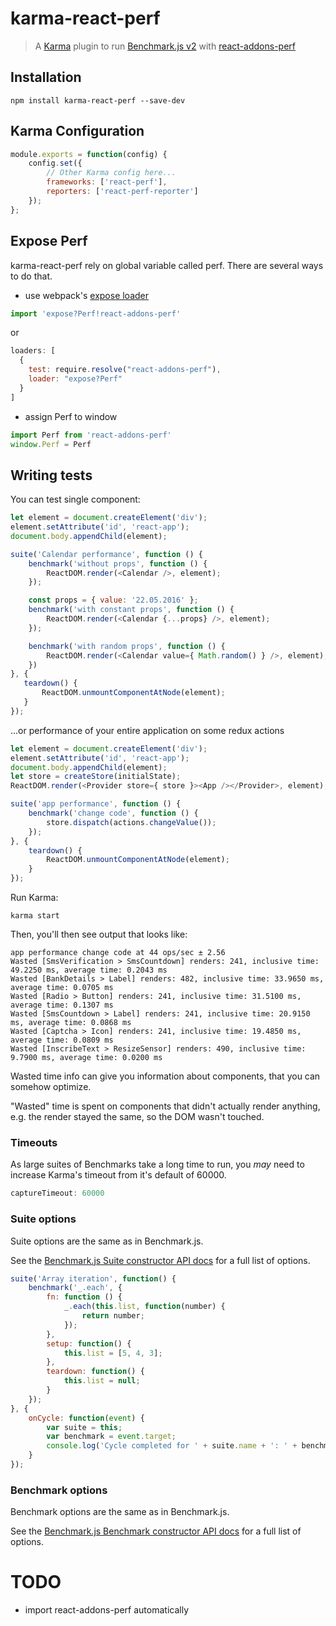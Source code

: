 # karma-react-perf

> A [Karma](http://karma-runner.github.io/) plugin to run [Benchmark.js v2](http://benchmarkjs.com/) with
[react-addons-perf](https://facebook.github.io/react/docs/perf.html)

## Installation

```shell
npm install karma-react-perf --save-dev
```

## Karma Configuration

```javascript
module.exports = function(config) {
    config.set({
        // Other Karma config here...
        frameworks: ['react-perf'],
        reporters: ['react-perf-reporter']
    });
};
```

## Expose Perf
karma-react-perf rely on global variable called perf. There are several ways to do that.

* use webpack's [expose loader](https://github.com/webpack/expose-loader)
```javascript
import 'expose?Perf!react-addons-perf'
```

or

```javascript
loaders: [
  {
    test: require.resolve("react-addons-perf"),
    loader: "expose?Perf"
  }
]
```

* assign Perf to window

```javascript
import Perf from 'react-addons-perf'
window.Perf = Perf
```

## Writing tests

You can test single component:

```javascript
let element = document.createElement('div');
element.setAttribute('id', 'react-app');
document.body.appendChild(element);

suite('Calendar performance', function () {
    benchmark('without props', function () {
        ReactDOM.render(<Calendar />, element);
    });

    const props = { value: '22.05.2016' };
    benchmark('with constant props', function () {
        ReactDOM.render(<Calendar {...props} />, element);
    });

    benchmark('with random props', function () {
        ReactDOM.render(<Calendar value={ Math.random() } />, element);
    })
}, {
   teardown() {
       ReactDOM.unmountComponentAtNode(element);
   }
});
```

...or performance of your entire application on some redux actions

```javascript
let element = document.createElement('div');
element.setAttribute('id', 'react-app');
document.body.appendChild(element);
let store = createStore(initialState);
ReactDOM.render(<Provider store={ store }><App /></Provider>, element);

suite('app performance', function () {
    benchmark('change code', function () {
        store.dispatch(actions.changeValue());
    });
}, {
    teardown() {
        ReactDOM.unmountComponentAtNode(element);
    }
});

```

Run Karma:

```shell
karma start
```

Then, you'll then see output that looks like:

```
app performance change code at 44 ops/sec ± 2.56
Wasted [SmsVerification > SmsCountdown] renders: 241, inclusive time: 49.2250 ms, average time: 0.2043 ms
Wasted [BankDetails > Label] renders: 482, inclusive time: 33.9650 ms, average time: 0.0705 ms
Wasted [Radio > Button] renders: 241, inclusive time: 31.5100 ms, average time: 0.1307 ms
Wasted [SmsCountdown > Label] renders: 241, inclusive time: 20.9150 ms, average time: 0.0868 ms
Wasted [Captcha > Icon] renders: 241, inclusive time: 19.4850 ms, average time: 0.0809 ms
Wasted [InscribeText > ResizeSensor] renders: 490, inclusive time: 9.7900 ms, average time: 0.0200 ms
```

Wasted time info can give you information about components, that you can somehow optimize.

"Wasted" time is spent on components that didn't actually render anything, e.g. the render stayed the same, so the DOM wasn't touched.

### Timeouts

As large suites of Benchmarks take a long time to run, you _may_ need to increase Karma's timeout from it's default of 60000.

```javascript
captureTimeout: 60000
```

### Suite options

Suite options are the same as in Benchmark.js.

See the [Benchmark.js Suite constructor API docs](http://benchmarkjs.com/docs#Suite) for a full list of options.

```javascript
suite('Array iteration', function() {
    benchmark('_.each', {
        fn: function () {
            _.each(this.list, function(number) {
                return number;
            });
        },
        setup: function() {
            this.list = [5, 4, 3];
        },
        teardown: function() {
            this.list = null;
        }
    });
}, {
    onCycle: function(event) {
        var suite = this;
        var benchmark = event.target;
        console.log('Cycle completed for ' + suite.name + ': ' + benchmark.name);
    }
});
```


### Benchmark options

Benchmark options are the same as in Benchmark.js.

See the [Benchmark.js Benchmark constructor API docs](http://benchmarkjs.com/docs#Benchmark) for a full list of options.


# TODO

* import react-addons-perf automatically
